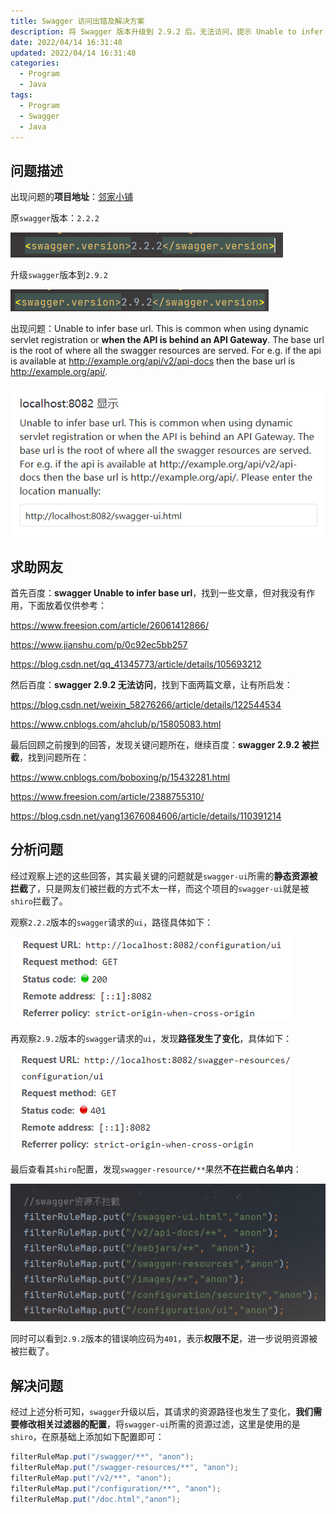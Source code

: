 ```yaml
---
title: Swagger 访问出错及解决方案
description: 将 Swagger 版本升级到 2.9.2 后，无法访问，提示 Unable to infer base url，分析问题，查找解决方案。
date: 2022/04/14 16:31:48
updated: 2022/04/14 16:31:48
categories:
  - Program
  - Java
tags:
  - Program
  - Swagger
  - Java
---
```


## 问题描述

出现问题的**项目地址**：[邻家小铺](https://github.com/microapp-store/linjiashop)

原`swagger`版本：`2.2.2`

![image-20220414112937151](https://raw.githubusercontent.com/Jxpro/PicBed/master/md/new/2022-04-14-112938.png)

升级`swagger`版本到`2.9.2`

![image-20220414113029493](https://raw.githubusercontent.com/Jxpro/PicBed/master/md/new/2022-04-14-113030.png)

出现问题：Unable to infer base url. This is common when using dynamic servlet registration or **when the API is behind an API Gateway**. The base url is the root of where all the swagger resources are served. For e.g. if the api is available at http://example.org/api/v2/api-docs then the base url is http://example.org/api/.

![image-20220414113340228](https://raw.githubusercontent.com/Jxpro/PicBed/master/md/new/2022-04-14-113341.png)

## 求助网友

首先百度：**swagger Unable to infer base url**，找到一些文章，但对我没有作用，下面放着仅供参考：

https://www.freesion.com/article/26061412866/

https://www.jianshu.com/p/0c92ec5bb257

https://blog.csdn.net/qq_41345773/article/details/105693212

然后百度：**swagger 2.9.2 无法访问**，找到下面两篇文章，让有所启发：

https://blog.csdn.net/weixin_58276266/article/details/122544534

https://www.cnblogs.com/ahclub/p/15805083.html

最后回顾之前搜到的回答，发现关键问题所在，继续百度：**swagger 2.9.2 被拦截**，找到问题所在：

https://www.cnblogs.com/boboxing/p/15432281.html

https://www.freesion.com/article/2388755310/

https://blog.csdn.net/yang13676084606/article/details/110391214

## 分析问题

经过观察上述的这些回答，其实最关键的问题就是`swagger-ui`所需的**静态资源被拦截**了，只是网友们被拦截的方式不太一样，而这个项目的`swagger-ui`就是被`shiro`拦截了。

观察`2.2.2`版本的`swagger`请求的`ui`，路径具体如下：

![image-20220414114959966](https://raw.githubusercontent.com/Jxpro/PicBed/master/md/new/2022-04-14-115002.png)

再观察`2.9.2`版本的`swagger`请求的`ui`，发现**路径发生了变化**，具体如下：

![image-20220414115143661](https://raw.githubusercontent.com/Jxpro/PicBed/master/md/new/2022-04-14-115145.png)

最后查看其`shiro`配置，发现`swagger-resource/**`果然**不在拦截白名单内**：

![image-20220414115256938](https://raw.githubusercontent.com/Jxpro/PicBed/master/md/new/2022-04-14-115258.png)

同时可以看到`2.9.2`版本的错误响应码为`401`，表示**权限不足**，进一步说明资源被被拦截了。

## 解决问题

经过上述分析可知，`swagger`升级以后，其请求的资源路径也发生了变化，**我们需要修改相关过滤器的配置**，将`swagger-ui`所需的资源过滤，这里是使用的是`shiro`，在原基础上添加如下配置即可：

```java
filterRuleMap.put("/swagger/**", "anon");
filterRuleMap.put("/swagger-resources/**", "anon");
filterRuleMap.put("/v2/**", "anon");
filterRuleMap.put("/configuration/**", "anon");
filterRuleMap.put("/doc.html","anon");
```
